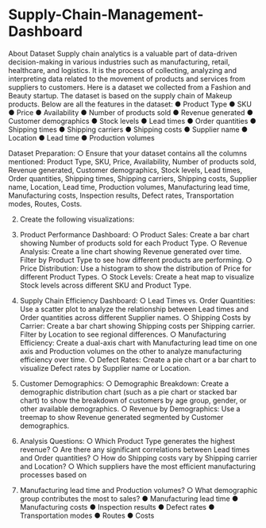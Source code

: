 # Supply-Chain-Management-Dashboard
About Dataset
Supply chain analytics is a valuable part of data-driven decision-making in various industries such as
manufacturing, retail, healthcare, and logistics. It is the process of collecting, analyzing and interpreting
data related to the movement of products and services from suppliers to customers.
Here is a dataset we collected from a Fashion and Beauty startup. The dataset is based on the supply
chain of Makeup products. Below are all the features in the dataset:
● Product Type
● SKU
● Price
● Availability
● Number of products sold
● Revenue generated
● Customer demographics
● Stock levels
● Lead times
● Order quantities
● Shipping times
● Shipping carriers
● Shipping costs
● Supplier name
● Location
● Lead time
● Production volumes


Dataset Preparation:
○ Ensure that your dataset contains all the columns mentioned: Product Type, SKU,
Price, Availability, Number of products sold, Revenue generated,
Customer demographics, Stock levels, Lead times, Order quantities,
Shipping times, Shipping carriers, Shipping costs, Supplier name,
Location, Lead time, Production volumes, Manufacturing lead time,
Manufacturing costs, Inspection results, Defect rates, Transportation
modes, Routes, Costs.

2. Create the following visualizations:
1. Product Performance Dashboard:
○ Product Sales: Create a bar chart showing Number of products sold for each
Product Type.
○ Revenue Analysis: Create a line chart showing Revenue generated over time. Filter by
Product Type to see how different products are performing.
○ Price Distribution: Use a histogram to show the distribution of Price for different
Product Types.
○ Stock Levels: Create a heat map to visualize Stock levels across different SKU and
Product Type.

3. Supply Chain Efficiency Dashboard:
○ Lead Times vs. Order Quantities: Use a scatter plot to analyze the relationship between
Lead times and Order quantities across different Supplier names.
○ Shipping Costs by Carrier: Create a bar chart showing Shipping costs per Shipping
carrier. Filter by Location to see regional differences.
○ Manufacturing Efficiency: Create a dual-axis chart with Manufacturing lead time on
one axis and Production volumes on the other to analyze manufacturing efficiency over
time.
○ Defect Rates: Create a pie chart or a bar chart to visualize Defect rates by Supplier
name or Location.

5. Customer Demographics:
○ Demographic Breakdown: Create a demographic distribution chart (such as a pie chart or
stacked bar chart) to show the breakdown of customers by age group, gender, or other
available demographics.
○ Revenue by Demographics: Use a treemap to show Revenue generated segmented
by Customer demographics.

7. Analysis Questions:
○ Which Product Type generates the highest revenue?
○ Are there any significant correlations between Lead times and Order quantities?
○ How do Shipping costs vary by Shipping carrier and Location?
○ Which suppliers have the most efficient manufacturing processes based on

9. Manufacturing lead time and Production volumes?
○ What demographic group contributes the most to sales?
● Manufacturing lead time
● Manufacturing costs
● Inspection results
● Defect rates
● Transportation modes
● Routes
● Costs

